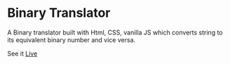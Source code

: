 # Binary Translator

A Binary translator built with Html, CSS, vanilla JS which converts string to its equivalent binary number and vice versa.

See it [Live](https://binary-conversion.netlify.app/)

